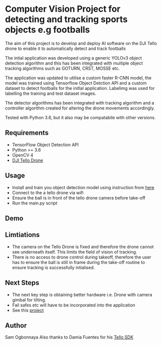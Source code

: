 # Computer Vision Project for detecting and tracking sports objects e.g footballs

The aim of this project is to develop and deploy AI software on the DJI Tello drone to enable it to automatically detect and track footballs

The intial application was developed using a generic YOLOv3 object detection algorithm and this has been integrated with multiple object tracking algorithms such as GOTURN, CRST, MOSSE etc.

The application was updated to utilise a custom faster R-CNN model, the model was trained using Tensorflow Object Detction API and a custom dataset to detect footballs for the initlal application. Labelimg was used for labelling the training and test dataset images.

The detector algorithms has been integrated with tracking algorithm and a controller algorithm created for altering the drone movements accordingly.

Tested with Python 3.6, but it also may be compatabile with other versions.

## Requirements
- TensorFlow Object Detection API
- Python >= 3.6
- OpenCV 4
- [DJI Tello Drone](https://store.dji.com/uk/shop/tello-series)

## Usage
- Install and train you object detection model using instruction from [here](https://tensorflow-object-detection-api-tutorial.readthedocs.io/en/latest/training.html#)
- Connect to the a tello drone via wifi
- Ensure the ball is in front of the tello drone camera before take-off
- Run the main.py script

## Demo

## Limtiations
- The camera on the Tello Drone is fixed and therefore the drone cannot see underneath itself. This limits the field of vision of tracking.
- There is no access to drone control during takeoff, therefore the user has to ensure the ball is still in frame during the take-off routine to ensure tracking is successfully intialised.

## Next Steps
- The next key step is obtaining better hardware i.e. Drone with camera gimbal for tilting.
- Fail safes etc will have to be incorporated into the application
- See this [project](link)

## Author
Sam Ogbonnaya
Also thanks to Damia Fuentes for his [Tello SDK](https://github.com/damiafuentes/DJITelloPy)
